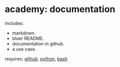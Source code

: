# academy: documentation

includes:
- markdown.
- bluer README.
- documentation in github.
- a use case.

requires: [github](./github.md), [python](./python.md), [bash](./bash.md)
